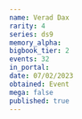 ```yaml
---
name: Verad Dax
rarity: 4
series: ds9
memory_alpha:
bigbook_tier: 2
events: 32
in_portal:
date: 07/02/2023
obtained: Event
mega: false
published: true
---
```



